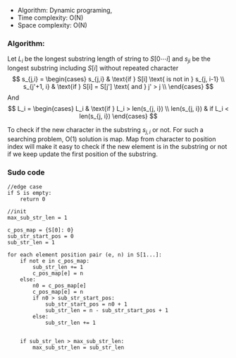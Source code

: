 * Algorithm: Dynamic programing,
* Time complexity: O(N)
* Space complexity: O(N)

### Algorithm:
Let $L_i$ be the longest substring length of string to $S[0 \cdots i]$ and $s_{ji}$ be the longest substring including $S[i]$ without repeated character
$$
s_{j,i} = 
\begin{cases}
s_{j,i} & \text{if }  S[i] \text{ is not in } s_{j, i-1} \\
s_{j'+1, i} & \text{if } S[i] = S[j'] \text{ and } j' > j \\
\end{cases}
$$
And
$$
L_i = 
\begin{cases}
L_i & \text{if } L_i > len(s_{j, i}) \\
len(s_{j, i}) & if L_i < len(s_{j, i})
\end{cases}
$$

To check if the new character in the substring $s_{j, i}$ or not. For such a searching problem, O(1) solution is map. Map from character to position index will make it easy to check if the new element is in the substring or not if we keep update the first position of the substring. 

### Sudo code
```
//edge case
if S is empty:
    return 0

//init
max_sub_str_len = 1

c_pos_map = {S[0]: 0}
sub_str_start_pos = 0
sub_str_len = 1

for each element position pair (e, n) in S[1...]:
    if not e in c_pos_map:
        sub_str_len += 1
        c_pos_map[e] = n
    else:
        n0 = c_pos_map[e]
        c_pos_map[e] = n
        if n0 > sub_str_start_pos:
            sub_str_start_pos = n0 + 1
            sub_str_len = n - sub_str_start_pos + 1 
        else:
            sub_str_len += 1


    if sub_str_len > max_sub_str_len:
        max_sub_str_len = sub_str_len
```



